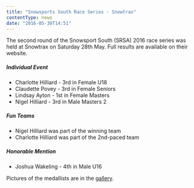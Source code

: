 ```yaml
---
title: "Snowsports South Race Series - Snowtrax"
contentType: news
date: "2016-05-30T14:51"
---
```


The second round of the Snowsport South (SRSA) 2016 race series was held at Snowtrax on Saturday
28th May. Full results are available on their website.

##### Individual Event
* Charlotte Hilliard - 3rd in Female U18
* Claudette Povey - 3rd in Female Seniors
* Lindsay Ayton - 1st in Female Masters
* Nigel Hilliard - 3rd in Male Masters 2

##### Fun Teams
* Nigel Hilliard was part of the winning team
* Charlotte Hilliard was part of the 2nd-paced team

##### Honorable Mention
* Joshua Wakeling - 4th in Male U16

Pictures of the medallists are in the [gallery](/gallery/2016/160528_SRSA_2_snowtrax).
